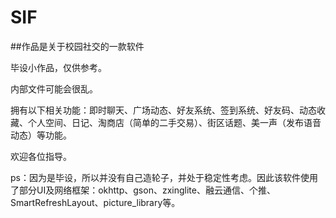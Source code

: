 # SIF
##作品是关于校园社交的一款软件


毕设小作品，仅供参考。


内部文件可能会很乱。


拥有以下相关功能：即时聊天、广场动态、好友系统、签到系统、好友码、动态收藏、个人空间、日记、淘商店（简单的二手交易）、街区话题、美一声（发布语音动态）等功能。


欢迎各位指导。


ps：因为是毕设，所以并没有自己造轮子，并处于稳定性考虑。因此该软件使用了部分UI及网络框架：okhttp、gson、zxinglite、融云通信、个推、SmartRefreshLayout、picture_library等。
